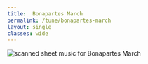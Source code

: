 ```yaml
---
title:  Bonapartes March
permalink: /tune/bonapartes-march
layout: single
classes: wide
---
```


<img src="/tune/scan/bonapartes-march.jpg" alt="scanned sheet music for Bonapartes March">

